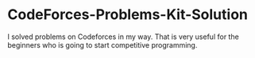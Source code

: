 # CodeForces-Problems-Kit-Solution
I solved problems on Codeforces in my way. That is very useful for the beginners who is going to start competitive programming. 
